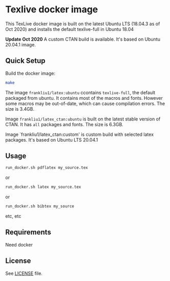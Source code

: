 # Texlive docker image

This TexLive docker image is built on the latest Ubuntu LTS (18.04.3 as of Oct 2020) and installs the default
texlive-full in Ubuntu 18.04

**Update Oct 2020**
A custom CTAN build is available. It's based on Ubuntu 20.04.1 image.

Quick Setup
-----------

Build the docker image:
```bash
make
```
The image `frankliu1/latex:ubuntu` ccontains `texlive-full`, the default packaged from ubuntu. It contains most of the macros and fonts. However some macros
may be out-of-date, which can cause compilation errors. The size is 3.4GB.

Image `frankliu1/latex_ctan:ubuntu` is built on the latest stable version of CTAN. It has `all` packages and fonts. The size is 6.3GB.

Image `frankliu1/latex_ctan:custom' is custom build with selected latex packages. It's based on Ubuntu LTS 20.04.1

Usage
------------

```bash
run_docker.sh pdflatex my_source.tex
```
or
```bash
run_docker.sh latex my_source.tex
```
or
```bash
run_docker.sh bibtex my_source
```

etc, etc

Requirements
------------

Need docker


License
-------

See [LICENSE](LICENSE) file.
